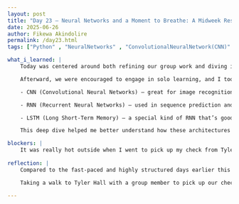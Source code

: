 ```yaml
---
layout: post
title: "Day 23 – Neural Networks and a Moment to Breathe: A Midweek Reset"
date: 2025-06-26
author: Fikewa Akindolire
permalink: /day23.html
tags: ["Python" , "NeuralNetworks" , "ConvolutionalNeuralNetwork(CNN)" , "LSTM" , "RecurrentNeuralNetwork(RNN)" , "CallowayChronicles" , "Machine Learning"]

what_i_learned: |
    Today was centered around both refining our group work and diving into individual learning. We started the morning back in our original lab space in Calloway, where we focused on fine-tuning our slideshow presentations. With feedback from our mentors fresh in our minds, I made adjustments to enhance clarity, structure, and delivery.

    Afterward, we were encouraged to engage in solo learning, and I took the opportunity to explore neural networks in greater depth. I watched a series of videos covering foundational concepts and different types of networks, including:

    - CNN (Convolutional Neural Networks) – great for image recognition and processing.

    - RNN (Recurrent Neural Networks) – used in sequence prediction and time-series data.

    - LSTM (Long Short-Term Memory) – a special kind of RNN that’s good at remembering information over long sequences.

    This deep dive helped me better understand how these architectures process data differently and why they’re used in specific machine learning problems.

blockers: |
    It was really hot outside when I went to pick up my check from Tyler Hall. This made it difficult walking to and back. Also while showing documentation of my student status, I unfortunately forgot my bear card. Luckily I had an image of it and was able to show the lady who was attending to me. 
  
reflection: |
    Compared to the fast-paced and highly structured days earlier this week, today felt more relaxed and self-directed. The freedom to explore on my own helped me absorb the material at my own pace, especially something as complex as neural networks.

    Taking a walk to Tyler Hall with a group member to pick up our checks added a nice break to the day, making it feel more balanced. Even though it was a “chill” day, I still walked away with a deeper understanding of key machine learning concepts. Sometimes slowing down is necessary for everything to really click—and today was a reminder of that.
  
---
```

